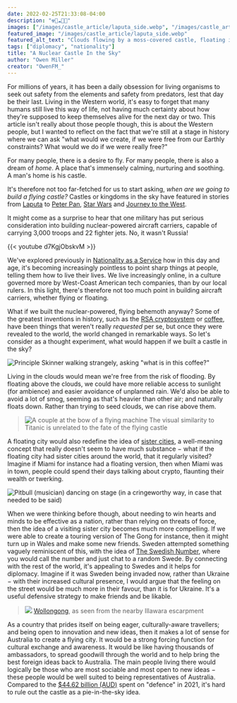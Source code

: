 ```yaml
---
date: 2022-02-25T21:33:08-04:00
description: "☢🏰☁🌈🚁"
images: ["/images/castle_article/laputa_side.webp", "/images/castle_article/laputa_thumbnail.webp"]
featured_image: "/images/castle_article/laputa_side.webp"
featured_alt_text: "Clouds flowing by a moss-covered castle, floating in the sky"
tags: ["diplomacy", "nationality"]
title: "A Nuclear Castle In the Sky"
author: "Owen Miller"
creator: "OwenFM_"
---
```


For millions of years, it has been a daily obsession for living organisms to seek out safety from the elements and safety from predators, lest that day be their last. Living in the Western world, it's easy to forget that many humans still live this way of life, not having much certainty about how they're supposed to keep themselves alive for the next day or two. This article isn't really about those people though, this is about the Western people, but I wanted to reflect on the fact that we're still at a stage in history where we can ask "what would we create, if we were free from our Earthly constraints? What would we do if we were really free?"

For many people, there is a desire to fly. For many people, there is also a dream of *home*. A place that's immensely calming, nurturing and soothing. A man's home is his castle.

It's therefore not too far-fetched for us to start asking, *when are we going to build a flying castle?* Castles or kingdoms in the sky have featured in stories from [Laputa](https://en.wikipedia.org/wiki/Castle_in_the_Sky) to [Peter Pan](https://en.wikipedia.org/wiki/Peter_Pan), [Star Wars](https://en.wikipedia.org/wiki/The_Empire_Strikes_Back) and [Journey to the West](https://en.wikipedia.org/wiki/Journey_to_the_West).

It might come as a surprise to hear that one military has put serious consideration into building nuclear-powered aircraft carriers, capable of carrying 3,000 troops and 22 fighter jets. No, it wasn't Russia!

{{< youtube d7KgjObskvM >}}

We've explored previously in [Nationality as a Service](https://nonhuman.party/post/nationality_as_a_service/) how in this day and age, it's becoming increasingly pointless to point sharp things at people, telling them how to live their lives. We live increasingly online, in a culture governed more by West-Coast American tech companies, than by our local rulers. In this light, there's therefore not too much point in building aircraft carriers, whether flying or floating.

What if we built the nuclear-powered, flying behemoth anyway? Some of the greatest inventions in history, such as the [RSA cryptosystem](https://en.wikipedia.org/wiki/RSA_(cryptosystem)) or [coffee](https://en.wikipedia.org/wiki/Coffee), have been things that weren't really *requested* per se, but once they were revealed to the world, the world changed in remarkable ways. So let's consider as a thought experiment, what would happen if we built a castle in the sky?

![Principle Skinner walking strangely, asking "what is in this coffee?"](/images/castle_article/skinner_coffee.webp)

Living in the clouds would mean we're free from the risk of flooding. By floating above the clouds, we could have more reliable access to sunlight (for ambience) and easier avoidance of unplanned rain. We'd also be able to avoid a lot of smog, seeming as that's heavier than other air; and naturally floats down. Rather than trying to seed clouds, we can rise above them.

> ![A couple at the bow of a flying machine](/images/castle_article/couple_at_bow.webp)
> The visual similarity to Titanic is unrelated to the fate of the flying castle

A floating city would also redefine the idea of [sister cities](https://en.wikipedia.org/wiki/Sister_city), a well-meaning concept that really doesn't seem to have much substance − what if the floating city had sister cities around the world, that it regularly visited? Imagine if Miami for instance had a floating version, then when Miami was in town, people could spend their days talking about crypto, flaunting their wealth or twerking.

![Pitbull (musician) dancing on stage (in a cringeworthy way, in case that needed to be said)](/images/castle_article/pitbull.webp)

When we were thinking before though, about needing to win hearts and minds to be effective as a nation, rather than relying on threats of force, then the idea of a visiting sister city becomes much more compelling. If we were able to create a touring version of The Gong for instance, then it might turn up in Wales and make some new friends. Sweden attempted something vaguely reminiscent of this, with the idea of [The Swedish Number](https://www.theswedishnumber.com/), where you would call the number and just chat to a random Swede. By connecting with the rest of the world, it's appealing to Swedes and it helps for diplomacy. Imagine if it was Sweden being invaded now, rather than Ukraine − with their increased cultural presence, I would argue that the feeling on the street would be much more in their favour, than it is for Ukraine. It's a useful defensive strategy to make friends and be likable.

> ![](/images/castle_article/Wollongong.webp)
> [Wollongong](https://en.wikipedia.org/wiki/Wollongong), as seen from the nearby Illawara escarpment

As a country that prides itself on being eager, culturally-aware travellers; and being open to innovation and new ideas, then it makes a lot of sense for Australia to create a flying city. It would be a strong forcing function for cultural exchange and awareness. It would be like having thousands of ambassadors, to spread goodwill through the world and to help bring the best foreign ideas back to Australia. The main people living there would logically be those who are most sociable and most open to new ideas − these people would be well suited to being representatives of Australia. Compared to the [$44.62 billion (AUD)](https://www.australiandefence.com.au/defence/budget-policy/2021-defence-budget-at-a-glance) spent on "defence" in 2021, it's hard to rule out the castle as a pie-in-the-sky idea.
